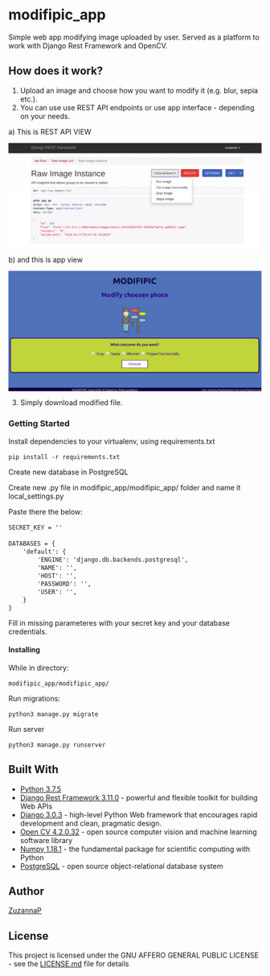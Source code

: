 # modifipic_app
Simple web app modifying image uploaded by user. Served as a platform to work with Django Rest Framework and OpenCV.

## How does it work?
1. Upload an image and choose how you want to modify it (e.g. blur, sepia etc.).
2. You can use use REST API endpoints or use app interface - depending on your needs.

a) This is REST API VIEW

<p align="center">
<img src="modifipic_app/frontend_modifipic/static/img/modifipic_app API view.png" alt="app screen"
	title="modifipic_app API view" width="750" align="center"/>
</p>

b) and this is app view

<p align="center">
<img align="center" src="modifipic_app/frontend_modifipic/static/img/modifipic_app user friendly app.png" alt="app screen"
	title="modifipic_app user friendly app" width="750"/>
</p>

3. Simply download modified file.


### Getting Started

Install dependencies to your virtualenv, using requirements.txt

```
pip install -r requirements.txt
```

Create new database in PostgreSQL

Create new .py file in modifipic_app/modifipic_app/ folder and name it local_settings.py

Paste there the below:

```
SECRET_KEY = ''

DATABASES = {
    'default': {
        'ENGINE': 'django.db.backends.postgresql',
        'NAME': '',
        'HOST': '',
        'PASSWORD': '',
        'USER': '',
    }
}

```
Fill in missing parameteres with your secret key and your database credentials.


#### Installing

While in directory:

```
modifipic_app/modifipic_app/
```

Run migrations:

```
python3 manage.py migrate
```
Run server

```
python3 manage.py runserver
```

## Built With

* [Python 3.7.5](https://www.python.org/)
* [Django Rest Framework 3.11.0](https://www.django-rest-framework.org/) -  powerful and flexible toolkit for building Web APIs
* [Django 3.0.3](https://www.djangoproject.com/)  - high-level Python Web framework that encourages rapid development and clean, pragmatic design.
* [Open CV 4.2.0.32](https://opencv.org/) - open source computer vision and machine learning software library
* [Numpy 1.18.1](https://numpy.org/) - the fundamental package for scientific computing with Python
* [PostgreSQL](https://www.postgresql.org/) -  open source object-relational database system


## Author

[ZuzannaP](https://github.com/ZuzannaP)

## License

This project is licensed under the GNU AFFERO GENERAL PUBLIC LICENSE - see the [LICENSE.md](https://github.com/ZuzannaP/shall_we_meet_app/blob/master/LICENSE) file for details

